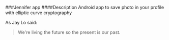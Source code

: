 ###Jennifer app
####Description
Android app to save photo in your profile with elliptic curve cryptography 


As Jay Lo said:

> We're living the future so
> the present is our past.